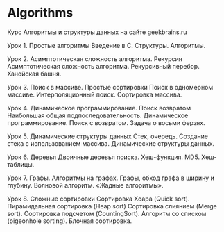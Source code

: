 # Algorithms
Курс Алгоритмы и структуры данных на сайте geekbrains.ru

Урок 1. Простые алгоритмы
Введение в C. Структуры. Алгоритмы.

Урок 2. Асимптотическая сложность алгоритма. Рекурсия
Асимптотическая сложность алгоритма. Рекурсивный перебор. Ханойская башня.

Урок 3. Поиск в массиве. Простые сортировки
Поиск в одномерном массиве. Интерполяционный поиск. Сортировка массива.

Урок 4. Динамическое программирование. Поиск возвратом
Наибольшая общая подпоследовательность. Динамическое программирование. Поиск с возвратом. Задача о восьми ферзях.

Урок 5. Динамические структуры данных
Стек, очередь. Создание стека с использованием массива. Динамические структуры данных.

Урок 6. Деревья
Двоичные деревья поиска. Хеш-функция. MD5. Хеш-таблицы.

Урок 7. Графы. Алгоритмы на графах.
Графы, обход графа в ширину и глубину. Волновой алгоритм. «Жадные алгоритмы».

Урок 8. Сложные сортировки
Сортировка Хоара (Quick sort). Пирамидальная сортировка (Heap sort)
Сортировка слиянием (Merge sort). Сортировка подсчетом (CountingSort). Алгоритм со списком (pigeonhole sorting). Блочная сортировка.
